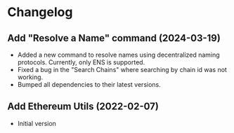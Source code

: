 # Changelog

## Add "Resolve a Name" command (2024-03-19)

- Added a new command to resolve names using decentralized naming protocols. Currently, only ENS is supported.
- Fixed a bug in the "Search Chains" where searching by chain id was not working.
- Bumped all dependencies to their latest versions.

## Add Ethereum Utils (2022-02-07)

- Initial version
